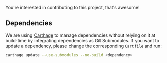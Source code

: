 You're interested in contributing to this project, that's awesome!

## Dependencies

We are using [Carthage](https://github.com/Carthage/Carthage) to manage dependencies without relying on it at build-time by integrating dependencies as Git Submodules. If you want to update a dependency, please change the corresponding `Cartfile` and run:

```sh
carthage update --use-submodules --no-build <dependency>
```
